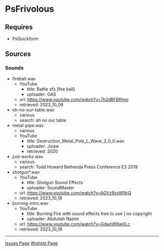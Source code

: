 # PsFrivolous

## Requires

- PsQuickform

## Sources

### Sounds

- fireball.wav
  - YouTube
    - title: Battle sfx [fire ball]
    - uploader: GAS
  - url: <https://www.youtube.com/watch?v=7h2dRFBfHvo>
  - retrieved: 2023_10_08
- oh-no-our-table.wav
  - various
  - search: oh no our table
- metal-pipe.wav
  - various
  - YouTube
    - title: Destruction_Metal_Pole_L_Wave_2_0_0.wav
    - uploader: Jixaw
    - retrieved: 2020
- just-works.wav
  - various
  - search: Todd Howard Bethesda Press Conference E3 2019
- shotgun\*.wav
  - YouTube
    - title: Shotgun Sound Effects
    - uploader: SoundMaster
  - url: <https://www.youtube.com/watch?v=AGVz9zoWNrQ>
  - retrieved: 2023_10_18
- burning-intro.wav
  - YouTube
    - title: Burning Fire with sound effects free to use | no copyright
    - uploader: Abdullah Nazim
  - url: <https://www.youtube.com/watch?v=GdwhlKKw0Lc>
  - retrieved: 2023_10_18

---
[Issues Page](./doc/issue.md)
[Wishlist Page](./doc/wish.md)

